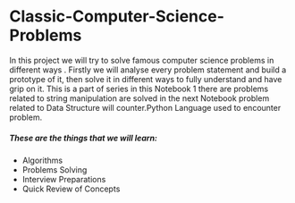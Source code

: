 # Classic-Computer-Science-Problems
In this project we will try to solve famous computer science problems in different ways . Firstly we will analyse every problem statement and build a prototype of it, then solve it in different ways to fully understand and have grip on it. This is a part of series in this Notebook 1 there are problems related to string manipulation are solved in the next Notebook problem related to Data Structure will counter.Python Language used to encounter problem.
##### These are the things that we will learn:

* Algorithms 
* Problems Solving 
* Interview Preparations 
* Quick Review of Concepts

